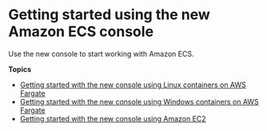 # Getting started using the new Amazon ECS console<a name="available-getting-started"></a>

Use the new console to start working with Amazon ECS\.

**Topics**
+ [Getting started with the new console using Linux containers on AWS Fargate](getting-started-fargate.md)
+ [Getting started with the new console using Windows containers on AWS Fargate](Windows_fargate-getting_started.md)
+ [Getting started with the new console using Amazon EC2](getting-started-ecs-ec2-v2.md)